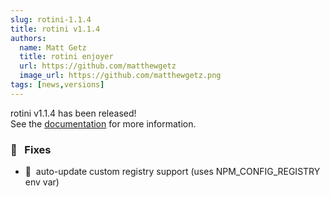 ```yaml
---
slug: rotini-1.1.4
title: rotini v1.1.4
authors:
  name: Matt Getz
  title: rotini enjoyer
  url: https://github.com/matthewgetz
  image_url: https://github.com/matthewgetz.png
tags: [news,versions]
---
```


rotini v1.1.4 has been released!  
See the [documentation](/docs/1.1.4) for more information.  

### 🔧&nbsp;&nbsp;&nbsp;Fixes
- 🚨&nbsp;&nbsp;auto-update custom registry support (uses NPM_CONFIG_REGISTRY env var)
